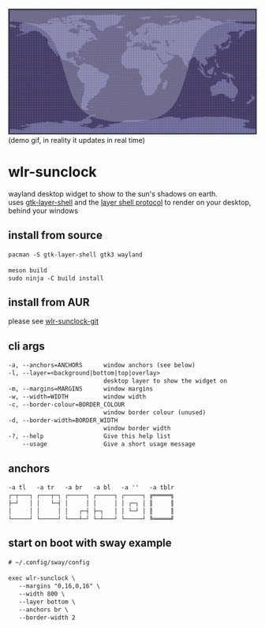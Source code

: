![](.github/gif.gif)
(demo gif, in reality it updates in real time)

# wlr-sunclock

wayland desktop widget to show to the sun's shadows on earth.  
uses [gtk-layer-shell](https://github.com/wmww/gtk-layer-shell) and the [layer shell protocol](https://github.com/swaywm/wlr-protocols/blob/master/unstable/wlr-layer-shell-unstable-v1.xml) to render on your desktop, behind your windows

## install from source

    pacman -S gtk-layer-shell gtk3 wayland

    meson build
    sudo ninja -C build install

## install from AUR

please see [wlr-sunclock-git](https://aur.archlinux.org/packages/wlr-sunclock-git/)

## cli args

    -a, --anchors=ANCHORS      window anchors (see below)
    -l, --layer=<background|bottom|top|overlay>
                               desktop layer to show the widget on
    -m, --margins=MARGINS      window margins
    -w, --width=WIDTH          window width
    -c, --border-colour=BORDER_COLOUR
                               window border colour (unused)
    -d, --border-width=BORDER_WIDTH
                               window border width
    -?, --help                 Give this help list
        --usage                Give a short usage message

## anchors

    -a tl   -a tr   -a br   -a bl   -a ''   -a tblr
    ┌─┬───┐ ┌───┬─┐ ┌─────┐ ┌─────┐ ┌─────┐ ╔═════╗
    ├─┘   │ │   └─┤ │     │ │     │ │ ┌─┐ │ ║     ║
    │     │ │     │ │   ┌─┤ ├─┐   │ │ └─┘ │ ║     ║
    └─────┘ └─────┘ └───┴─┘ └─┴───┘ └─────┘ ╚═════╝

## start on boot with sway example

    # ~/.config/sway/config

    exec wlr-sunclock \
       --margins "0,16,0,16" \
       --width 800 \
       --layer bottom \
       --anchors br \
       --border-width 2
